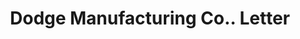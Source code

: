 ---
doi: 10.7916/D87S90RD
date_other: '1890'
date_other_textual: 1890-1899
form: correspondence
genre:
- Letters (correspondence)
name:
- Dodge Manufacturing Co.
object_in_context_url: https://biggert.cul.columbia.edu/items/view/ave_biggert_00367
subject_hierarchical_geographic:
- Boston, Massachusetts, United States
subject_name:
- Dodge Manufacturing Co.
title: Dodge Manufacturing Co.. Letter
sort_title: Dodge Manufacturing Co.. Letter
call_number: ave_biggert_00367
coordinates:
- 42.35805555555556,-71.06361111111111
pid: ave_biggert_00367
identifiers: ave_biggert_00367
canvas_id: ldpd:395641
permalink: "/items/ave_biggert_00367/"
layout: iiif-image-page
---